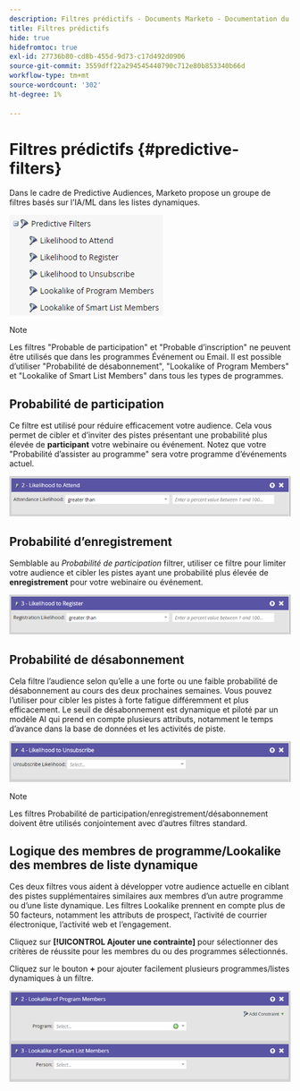 ```yaml
---
description: Filtres prédictifs - Documents Marketo - Documentation du produit
title: Filtres prédictifs
hide: true
hidefromtoc: true
exl-id: 27736b80-cd8b-455d-9d73-c17d492d0906
source-git-commit: 3559dff22a294545440790c712e80b853340b66d
workflow-type: tm+mt
source-wordcount: '302'
ht-degree: 1%

---
```


# Filtres prédictifs {#predictive-filters}

Dans le cadre de Predictive Audiences, Marketo propose un groupe de filtres basés sur l’IA/ML dans les listes dynamiques.

![Image 1](assets/predictive-filters-1.png)

>[!NOTE]
>
>Les filtres &quot;Probable de participation&quot; et &quot;Probable d’inscription&quot; ne peuvent être utilisés que dans les programmes Événement ou Email. Il est possible d’utiliser &quot;Probabilité de désabonnement&quot;, &quot;Lookalike of Program Members&quot; et &quot;Lookalike of Smart List Members&quot; dans tous les types de programmes.

## Probabilité de participation

Ce filtre est utilisé pour réduire efficacement votre audience. Cela vous permet de cibler et d’inviter des pistes présentant une probabilité plus élevée de **participant** votre webinaire ou événement. Notez que votre &quot;Probabilité d’assister au programme&quot; sera votre programme d’événements actuel.

![Image 2](assets/predictive-filters-2.png)

## Probabilité d’enregistrement

Semblable au _Probabilité de participation_ filtrer, utiliser ce filtre pour limiter votre audience et cibler les pistes ayant une probabilité plus élevée de **enregistrement** pour votre webinaire ou événement.

![Image trois](assets/predictive-filters-3.png)

## Probabilité de désabonnement

Cela filtre l’audience selon qu’elle a une forte ou une faible probabilité de désabonnement au cours des deux prochaines semaines. Vous pouvez l’utiliser pour cibler les pistes à forte fatigue différemment et plus efficacement. Le seuil de désabonnement est dynamique et piloté par un modèle AI qui prend en compte plusieurs attributs, notamment le temps d’avance dans la base de données et les activités de piste.

![Image Quatre](assets/predictive-filters-4.png)

>[!NOTE]
>
>Les filtres Probabilité de participation/enregistrement/désabonnement doivent être utilisés conjointement avec d’autres filtres standard.

## Logique des membres de programme/Lookalike des membres de liste dynamique

Ces deux filtres vous aident à développer votre audience actuelle en ciblant des pistes supplémentaires similaires aux membres d’un autre programme ou d’une liste dynamique. Les filtres Lookalike prennent en compte plus de 50 facteurs, notamment les attributs de prospect, l’activité de courrier électronique, l’activité web et l’engagement.

Cliquez sur **[!UICONTROL Ajouter une contrainte]** pour sélectionner des critères de réussite pour les membres du ou des programmes sélectionnés.

Cliquez sur le bouton **+** pour ajouter facilement plusieurs programmes/listes dynamiques à un filtre.

![Image 5](assets/predictive-filters-5.png)
